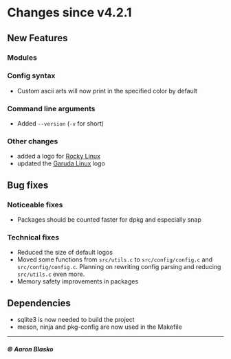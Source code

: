 # Changes since v4.2.1

## New Features

### Modules

### Config syntax
* Custom ascii arts will now print in the specified color by default

### Command line arguments
* Added `--version` (`-v` for short)

### Other changes
* added a logo for [Rocky Linux](https://rockylinux.org)
* updated the [Garuda Linux](https://garudalinux.org) logo

## Bug fixes

### Noticeable fixes
* Packages should be counted faster for dpkg and especially snap

### Technical fixes
* Reduced the size of default logos
* Moved some functions from `src/utils.c` to `src/config/config.c` and `src/config/config.c`.
  Planning on rewriting config parsing and reducing `src/utils.c` even more.
* Memory safety improvements in packages

## Dependencies
* sqlite3 is now needed to build the project
* meson, ninja and pkg-config are now used in the Makefile

---

##### © Aaron Blasko
